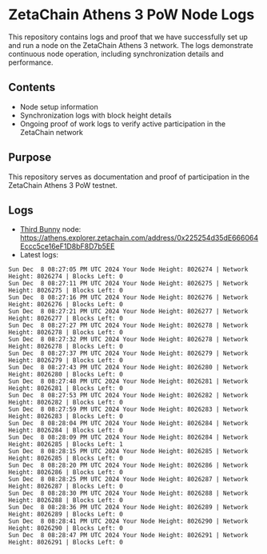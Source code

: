 # ZetaChain Athens 3 PoW Node Logs
This repository contains logs and proof that we have successfully set up and run a node on the ZetaChain Athens 3 network. The logs demonstrate continuous node operation, including synchronization details and performance.

## Contents
- Node setup information
- Synchronization logs with block height details
- Ongoing proof of work logs to verify active participation in the ZetaChain network

## Purpose
This repository serves as documentation and proof of participation in the ZetaChain Athens 3 PoW testnet.

## Logs

- [Third Bunny](https://thirdbunny.xyz/) node: https://athens.explorer.zetachain.com/address/0x225254d35dE666064Eccc5ce16eF1D8bF8D7b5EE
- Latest logs:
```
Sun Dec  8 08:27:05 PM UTC 2024 Your Node Height: 8026274 | Network Height: 8026274 | Blocks Left: 0
Sun Dec  8 08:27:11 PM UTC 2024 Your Node Height: 8026275 | Network Height: 8026275 | Blocks Left: 0
Sun Dec  8 08:27:16 PM UTC 2024 Your Node Height: 8026276 | Network Height: 8026276 | Blocks Left: 0
Sun Dec  8 08:27:21 PM UTC 2024 Your Node Height: 8026277 | Network Height: 8026277 | Blocks Left: 0
Sun Dec  8 08:27:27 PM UTC 2024 Your Node Height: 8026278 | Network Height: 8026278 | Blocks Left: 0
Sun Dec  8 08:27:32 PM UTC 2024 Your Node Height: 8026278 | Network Height: 8026278 | Blocks Left: 0
Sun Dec  8 08:27:37 PM UTC 2024 Your Node Height: 8026279 | Network Height: 8026279 | Blocks Left: 0
Sun Dec  8 08:27:43 PM UTC 2024 Your Node Height: 8026280 | Network Height: 8026280 | Blocks Left: 0
Sun Dec  8 08:27:48 PM UTC 2024 Your Node Height: 8026281 | Network Height: 8026281 | Blocks Left: 0
Sun Dec  8 08:27:53 PM UTC 2024 Your Node Height: 8026282 | Network Height: 8026282 | Blocks Left: 0
Sun Dec  8 08:27:59 PM UTC 2024 Your Node Height: 8026283 | Network Height: 8026283 | Blocks Left: 0
Sun Dec  8 08:28:04 PM UTC 2024 Your Node Height: 8026284 | Network Height: 8026284 | Blocks Left: 0
Sun Dec  8 08:28:09 PM UTC 2024 Your Node Height: 8026284 | Network Height: 8026285 | Blocks Left: 1
Sun Dec  8 08:28:15 PM UTC 2024 Your Node Height: 8026285 | Network Height: 8026285 | Blocks Left: 0
Sun Dec  8 08:28:20 PM UTC 2024 Your Node Height: 8026286 | Network Height: 8026286 | Blocks Left: 0
Sun Dec  8 08:28:25 PM UTC 2024 Your Node Height: 8026287 | Network Height: 8026287 | Blocks Left: 0
Sun Dec  8 08:28:30 PM UTC 2024 Your Node Height: 8026288 | Network Height: 8026288 | Blocks Left: 0
Sun Dec  8 08:28:36 PM UTC 2024 Your Node Height: 8026289 | Network Height: 8026289 | Blocks Left: 0
Sun Dec  8 08:28:41 PM UTC 2024 Your Node Height: 8026290 | Network Height: 8026290 | Blocks Left: 0
Sun Dec  8 08:28:47 PM UTC 2024 Your Node Height: 8026291 | Network Height: 8026291 | Blocks Left: 0
```
